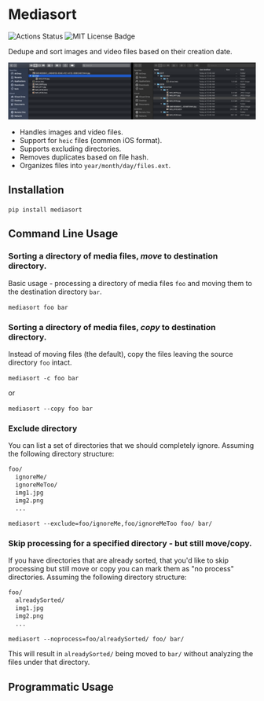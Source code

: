 # Mediasort
![Actions Status](https://github.com/LouisLang/mediasort/workflows/Python%20application/badge.svg)
![MIT License Badge](https://img.shields.io/github/license/LouisLang/mediasort) 

Dedupe and sort images and video files based on their creation date. 

![Image of Sorted Files](https://github.com/LouisLang/mediasort/blob/master/resources/demo.png)

* Handles images and video files.
* Support for `heic` files (common iOS format).
* Supports excluding directories.
* Removes duplicates based on file hash.
* Organizes files into `year/month/day/files.ext`.

## Installation
`pip install mediasort`

## Command Line Usage
### Sorting a directory of media files, *move* to destination directory.
Basic usage - processing a directory of media files `foo` and moving them to the destination directory `bar`.

`mediasort foo bar`

### Sorting a directory of media files, *copy* to destination directory.
Instead of moving files (the default), copy the files leaving the source directory `foo` intact. 

`mediasort -c foo bar`

or 

`mediasort --copy foo bar`

### Exclude directory
You can list a set of directories that we should completely ignore. Assuming the following directory structure:

```
foo/
  ignoreMe/
  ignoreMeToo/
  img1.jpg
  img2.png
  ...
```

`mediasort --exclude=foo/ignoreMe,foo/ignoreMeToo foo/ bar/`

### Skip processing for a specified directory - but still move/copy.
If you have directories that are already sorted, that you'd like to skip processing but still move or copy you can mark them as "no process" directories. Assuming the following directory structure:

```
foo/
  alreadySorted/
  img1.jpg
  img2.png
  ...
```

`mediasort --noprocess=foo/alreadySorted/ foo/ bar/`

This will result in `alreadySorted/` being moved to `bar/` without analyzing the files under that directory.

## Programmatic Usage
## 
